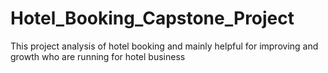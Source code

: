 # Hotel_Booking_Capstone_Project
This project analysis of hotel booking and mainly helpful for improving and growth who are running for hotel business
